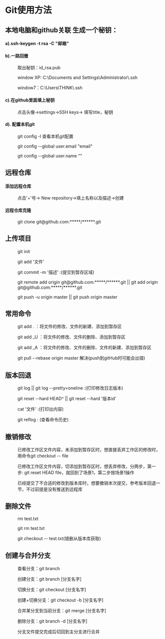 # Git使用方法
<h2>本地电脑和github关联 生成一个秘钥：</h2>
<dl>
	<h4>a).ssh-keygen -t rsa -C "邮箱"</h4>
	<h4>b).一路回撤</h4>
	<dd>
		<p>取出秘钥：id_rsa.pub</p>
		<p>window XP:  C:\Documents and Settings\Administrator\.ssh</p>
		<p>window7：C:\Users\THINK\.ssh</p>
	</dd>
	<h4>c).在github里面填上秘钥</h4>
	<dd>
		<p>点击头像->settings->SSH keys-> 填写title，秘钥</p>
	</dd>
	<h4>d). 配置本机git</h4>
	<dd>
		<p>git config -l 查看本机git配置</p>
		<p>git config --global user.email "email"</p>
		<p>git config --global user.name ""</p>
	</dd>
</dl>
<h2>远程仓库</h2>
<dl>
	<h4>添加远程仓库</h4>
	<dd>
		<p>点击'+'号-> New repository->填上名称以及描述->创建</p>
	</dd>
	<h4>远程仓库克隆</h4>
	<dd>
		<p>git clone git@github.com:*****/******.git</p>
	</dd>
</dl>
<h2>上传项目</h2>
<dl>
	<h4></h4>
	<dd>
		<p>git init</p>
		<p>git add '文件'</p>
		<p>git commit -m '描述' :(提交到暂存区域)</p>
		<p>git remote add origin git@github.com:*****/******.git || git add origin git@github.com:*****/******.git</p>
		<p>git push -u origin master || git push origin master</p>
	</dd>
</dl>
<h2>常用命令</h2>
<dl>
	<dd>
		<p>git add . ：将文件的修改、文件的新建、添加到暂存区</p>
		<p>git add _U ：将文件的修改、文件的删除、添加到暂存区</p>
		<p>git add _A ：将文件的修改、文件的删除、文件的新建、添加到暂存区</p>	
		<p>git pull --rebase origin master 解决(push到gitHub时可能会出错)</p>
	</dd>
</dl>
<h2>版本回退</h2>
<dl>
	<dd>
		<p>git log || git log --pretty=oneline :(打印修改日志版本)</p>
		<p>git reset --hard HEAD^ || git reset --hard '版本id'</p>
		<p>cat '文件' :(打印出内容)</p>
		<p>git reflog : (查看命令历史)</p>
	</dd>
</dl>
<h2>撤销修改</h2>
<dl>
	<dd>
		<p>已修改工作区文件内容，未添加到暂存区时，想直接丢弃工作区的修改时，用命令git checkout -- file</p>
		<p>已修改工作区文件内容，切添加到暂存区时，想丢弃修改，分两步，第一步: git reset HEAD file，就回到了场景1，第二步按场景1操作</p>
		<p>已经提交了不合适的修改到版本库时，想要撤销本次提交，参考版本回退一节，不过前提是没有推送到远程库</p>
	</dd>
</dl>
<h2>删除文件</h2>
<dl>
	<dd>
		<p>rm test.txt</p>
		<p>git rm test.txt</p>
		<p>git checkout -- test.txt(错删从版本库获取)</p>
	</dd>
</dl>
<h2>创建与合并分支</h2>
<dl>
	<dd>
		<p>查看分支：git branch</p>
		<p>创建分支：git branch [分支名字]</p>
		<p>切换分支：git checkout [分支名字]</p>
		<p>创建+切换分支：git checkout -b [分支名字]</p>
		<p>合并某分支到当前分支：git merge [分支名字]</p>
		<p>删除分支：git branch -d [分支名字]</p>
		<p>分支文件提交完成后切回到主分支进行合并</p>
	</dd>
</dl>




